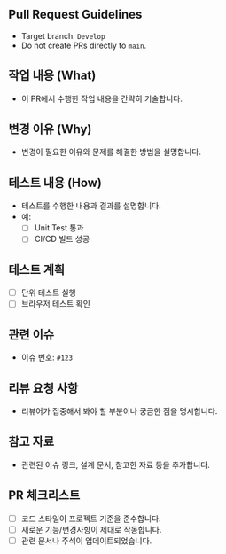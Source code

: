 ## Pull Request Guidelines
- Target branch: `Develop`
- Do not create PRs directly to `main`.

## 작업 내용 (What)
- 이 PR에서 수행한 작업 내용을 간략히 기술합니다.

## 변경 이유 (Why)
- 변경이 필요한 이유와 문제를 해결한 방법을 설명합니다.

## 테스트 내용 (How)
- 테스트를 수행한 내용과 결과를 설명합니다.
- 예: 
  - [ ] Unit Test 통과
  - [ ] CI/CD 빌드 성공

 ## 테스트 계획
- [ ] 단위 테스트 실행
- [ ] 브라우저 테스트 확인

## 관련 이슈
- 이슈 번호: `#123`

## 리뷰 요청 사항
- 리뷰어가 집중해서 봐야 할 부분이나 궁금한 점을 명시합니다.

## 참고 자료
- 관련된 이슈 링크, 설계 문서, 참고한 자료 등을 추가합니다.

## PR 체크리스트
- [ ] 코드 스타일이 프로젝트 기준을 준수합니다.
- [ ] 새로운 기능/변경사항이 제대로 작동합니다.
- [ ] 관련 문서나 주석이 업데이트되었습니다.

